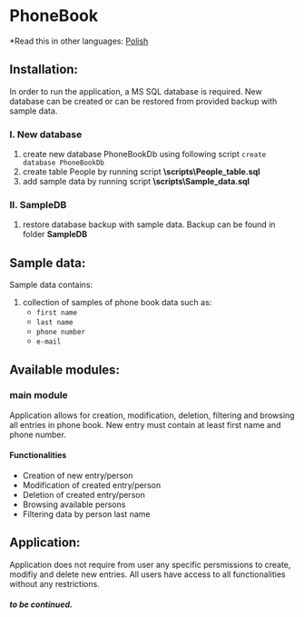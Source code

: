 # PhoneBook

*Read this in other languages: [Polish](README.pl-PL.md)

## Installation:

In order to run the application, a MS SQL database is required. New database can be created or can be restored from provided backup with sample data.

### I. New database 

1. create new database PhoneBookDb using following script ```create database PhoneBookDb```
1. create table People by running script **\scripts\People_table.sql**
1. add sample data by running script **\scripts\Sample_data.sql**

### II. SampleDB

1. restore database backup with sample data. Backup can be found in folder **SampleDB**

## Sample data:

Sample data contains:
1. collection of samples of phone book data such as:
    * `first name`
    * `last name`
    * `phone number`
    * `e-mail`
    
## Available modules:

### main module

Application allows for creation, modification, deletion, filtering and browsing all entries in phone book. New entry must contain at least first name and phone number.

#### Functionalities
* Creation of new entry/person 
* Modification of created entry/person
* Deletion of created entry/person 
* Browsing available persons
* Filtering data by person last name

## Application:

Application does not require from user any specific persmissions to create, modifiy and delete new entries. All users have access to all functionalities without any restrictions. 

##### to be continued.
